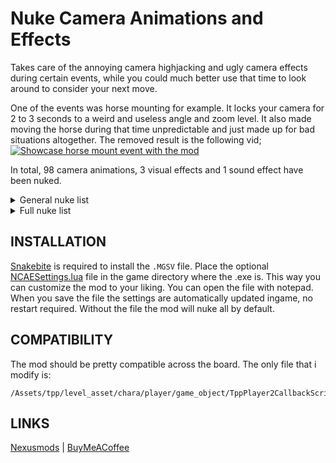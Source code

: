 # Nuke Camera Animations and Effects
Takes care of the annoying camera highjacking and ugly camera effects during certain events, while you could much better use that time to look around to consider your next move.

One of the events was horse mounting for example. It locks your camera for 2 to 3 seconds to a weird and useless angle and zoom level. It also made moving the horse during that time unpredictable and just made up for bad situations altogether. The removed result is the following vid;
[![Showcase horse mount event with the mod](https://img.youtube.com/vi/jz8UZtkQTgk/0.jpg)](https://www.youtube.com/watch?v=jz8UZtkQTgk)

In total, 98 camera animations, 3 visual effects and 1 sound effect have been nuked.

<details> 
  <summary> General nuke list </summary>
  
- `Camera effects` blur, noise during the animations below.
- `Camera sound effect` during animations below.
- `CQC Camera animations` combos, disarm, counterattacks, throws, etc.
- `Curing wounds camera animations`
- `Horse camera animations` mounting (seriously wtf), placing on back etc.
- `Walker camera animations` mounting, picking up, cqc etc.
- `Vehicle camera animations` enter/exit, placing people, enter as passenger etc.
- `Entering/exiting objects camera animations` Toilets, trashbox, lockers, showers, placing people in them etc.
- `Cliffclimbing camera animation` the initial step had a camera animation.
- `Animal attacks camera animations`
</details>


<details> 
  <summary> Full nuke list </summary>

- `cameraEffects` removes effects like blur and noise during the animations below
- `cameraSoundEffect` CQC combo finish and Disarm dramatic sound effects.
- `cameraSlowMotion` removes the slow motion camera during the animations below
- `CqcStandThrowFront`
- `CqcStandThrowRight`
- `CqcStandThrowBack`
- `CqcStandThrowLeft`
- `CqcBehindThrowStandFrontLeft`
- `CqcBehindThrowStandFrontRight`
- `CqcBehindThrowStandBackLeft`
- `CqcBehindThrowStandBackRight`
- `CqcBehindThrowSquatFrontLeft`
- `CqcBehindThrowSquatFrontRight`
- `CqcBehindThrowSquatBackLeft`
- `CqcBehindThrowSquatBackRight`
- `CqcBehindCovetThrowSquatLeft`
- `CqcBehindCovetThrowSquatRight`
- `CqcSeizeThrowFront`
- `CqcSeizeThrowBack`
- `CqcLadderFront`
- `CqcLadderBack`
- `CqcSnatchAssaultLeft`
- `CqcSnatchAssaultRight`
- `CqcComboFinishBack`
- `CounterToKnife`
- `CounterToGunStrike`
- `CounterToLiquidAttack1`
- `CounterToLiquidAttack2`
- `CounterToLiquidJumpAttack`
- `CounterToLiquidStrike`
- `CounterToParasiteFogMacheteA`
- `CounterToParasiteFogMacheteB`
- `CounterToParasiteCommonMachete`
- `CounterToParasiteHardMacheteA`
- `CounterToParasiteHardMacheteB`
- `CounterToParasiteCmoufMacheteA`
- `CounterToParasiteCmoufMacheteB`
- `CureGunShotWoundBodyLeft`
- `CureGunShotWoundBodyRight`
- `CureGunShotWoundBodyCrawl`
- `CureGunShotWoundBodySupine`
- `CureArmDislocationStand`
- `CureArmDislocationSquat`
- `CureFootDislocation`
- `RideOnHorseFrontRight`
- `RideOnHorseSideRight`
- `RideOnHorseBackRight`
- `RideOnHorseFrontLeft`
- `RideOnHorseSideLeft`
- `RideOnHorseBackLeft`
- `RideOnHorseRun`
- `PlaceBearersHorseLeft`
- `PlaceBearersHorseRight`
- `LowerBearersHorseLeft`
- `LowerBearersHorseRight`
- `RideOnWalkerGear`
- `CarryAtWalkerGear`
- `WalkerGearCQCStand`
- `WalkerGearCQCSquat`
- `RideOnVehicle`
- `RideOnVehicleFromAssistantDriversSeat`
- `PlaceBearersVehicleToAssistantDriversSeat`
- `LowerBearersVehicleFromAssistantDriversSeat`
- `PlaceBearersVehicleFromLeftSideToRearSeatLeft`
- `LowerBearersVehicleFromLeftSideToRearSeatLeft`
- `PlaceBearersVehicleFromRightSideToRearSeatRight`
- `LowerBearersVehicleFromRightSideToRearSeatRight`
- `PlaceBearersVehicleFromBackToRearSeatRight`
- `LowerBearersVehicleFromBackToRearSeatRight`
- `PlaceBearersVehicleFromBackToRearSeatLeft`
- `LowerBearersVehicleFromBackToRearSeatLeft`
- `RideOnTruck`
- `RideOnTruckFromAssistantDriversSeat`
- `PlaceBearersTruckFromLeftSideToRearSeatLeft`
- `LowerBearersTruckFromBackToRearSeatRight`
- `RideOnArmoredVehicleWest`
- `RideOnArmoredVehicleEast`
- `RideOnHelicopter`
- `GiveCharaterRideHelicopter`
- `GiveCharaterRideHelicopterAndRideOn`
- `MissionStartOnHeli`
- `MissionStartOnHeli2`
- `MissionStartOnHeli3`
- `GoInsideCBox`
- `GoInsideTrashBox`
- `GetOutTrashBox`
- `CqcDragToTrashBox`
- `GoInsideTrashBoxCarryBoth`
- `GoInsideTrashBoxCarry`
- `GetOutTrashBoxCarry`
- `GoInsideToilet`
- `GoInsideToiletCarryBoth`
- `CloseToiletDoor`
- `TakeOutFromToilet`
- `GoInsideShower`
- `StartCliffClimb`
- `WolfAttackStandFront`
- `WolfAttackStandBack`
- `WolfAttackCrawlFront`
- `WolfAttackCrawlBack`
- `PazPhantomPainPassPhotos`
- `PazPhantomPainPickUpBook`

</details>

## INSTALLATION
[Snakebite](https://www.nexusmods.com/metalgearsolidvtpp/mods/106) is required to install the `.MGSV` file. Place the optional [NCAESettings.lua](https://github.com/Grapjas93/MSGV-Nuke-Camera-Animations-and-Effects/files/10336605/NCAESettings.zip)
file in the game directory where the .exe is. This way you can customize the mod to your liking. You can open the file with notepad. When you save the file the settings are automatically updated ingame, no restart required. Without the file the mod will nuke all by default.

## COMPATIBILITY
The mod should be pretty compatible across the board. The only file that i modify is:
```	
/Assets/tpp/level_asset/chara/player/game_object/TppPlayer2CallbackScript.lua
```
## LINKS
[Nexusmods](https://www.nexusmods.com/metalgearsolidvtpp/mods/1575/) | [BuyMeACoffee](https://www.buymeacoffee.com/grapjas93)
